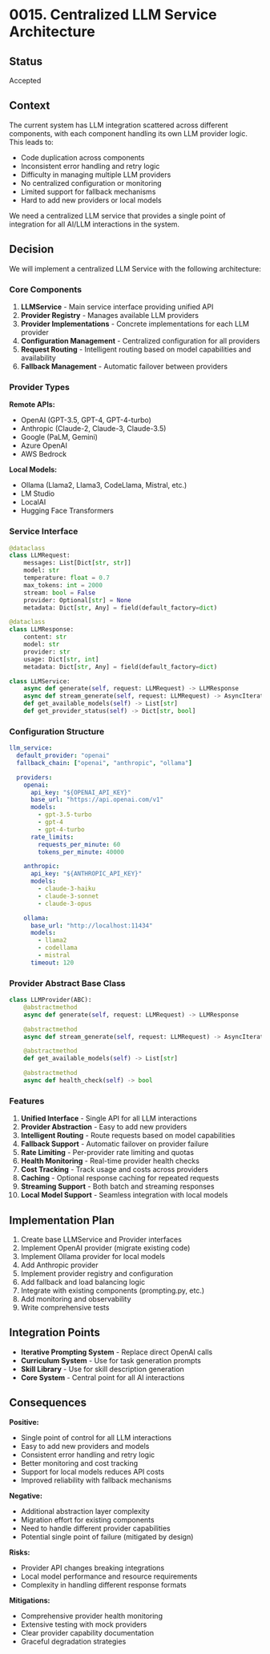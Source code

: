 # 0015. Centralized LLM Service Architecture

## Status

Accepted

## Context

The current system has LLM integration scattered across different components, with each component handling its own LLM provider logic. This leads to:

- Code duplication across components
- Inconsistent error handling and retry logic
- Difficulty in managing multiple LLM providers
- No centralized configuration or monitoring
- Limited support for fallback mechanisms
- Hard to add new providers or local models

We need a centralized LLM service that provides a single point of integration for all AI/LLM interactions in the system.

## Decision

We will implement a centralized LLM Service with the following architecture:

### Core Components

1. **LLMService** - Main service interface providing unified API
2. **Provider Registry** - Manages available LLM providers
3. **Provider Implementations** - Concrete implementations for each LLM provider
4. **Configuration Management** - Centralized configuration for all providers
5. **Request Routing** - Intelligent routing based on model capabilities and availability
6. **Fallback Management** - Automatic failover between providers

### Provider Types

**Remote APIs:**
- OpenAI (GPT-3.5, GPT-4, GPT-4-turbo)
- Anthropic (Claude-2, Claude-3, Claude-3.5)
- Google (PaLM, Gemini)
- Azure OpenAI
- AWS Bedrock

**Local Models:**
- Ollama (Llama2, Llama3, CodeLlama, Mistral, etc.)
- LM Studio
- LocalAI
- Hugging Face Transformers

### Service Interface

```python
@dataclass
class LLMRequest:
    messages: List[Dict[str, str]]
    model: str
    temperature: float = 0.7
    max_tokens: int = 2000
    stream: bool = False
    provider: Optional[str] = None
    metadata: Dict[str, Any] = field(default_factory=dict)

@dataclass  
class LLMResponse:
    content: str
    model: str
    provider: str
    usage: Dict[str, int]
    metadata: Dict[str, Any] = field(default_factory=dict)

class LLMService:
    async def generate(self, request: LLMRequest) -> LLMResponse
    async def stream_generate(self, request: LLMRequest) -> AsyncIterator[LLMResponse]
    def get_available_models(self) -> List[str]
    def get_provider_status(self) -> Dict[str, bool]
```

### Configuration Structure

```yaml
llm_service:
  default_provider: "openai"
  fallback_chain: ["openai", "anthropic", "ollama"]

  providers:
    openai:
      api_key: "${OPENAI_API_KEY}"
      base_url: "https://api.openai.com/v1"
      models:
        - gpt-3.5-turbo
        - gpt-4
        - gpt-4-turbo
      rate_limits:
        requests_per_minute: 60
        tokens_per_minute: 40000

    anthropic:
      api_key: "${ANTHROPIC_API_KEY}"
      models:
        - claude-3-haiku
        - claude-3-sonnet
        - claude-3-opus

    ollama:
      base_url: "http://localhost:11434"
      models:
        - llama2
        - codellama
        - mistral
      timeout: 120
```

### Provider Abstract Base Class

```python
class LLMProvider(ABC):
    @abstractmethod
    async def generate(self, request: LLMRequest) -> LLMResponse

    @abstractmethod
    async def stream_generate(self, request: LLMRequest) -> AsyncIterator[LLMResponse]

    @abstractmethod
    def get_available_models(self) -> List[str]

    @abstractmethod
    async def health_check(self) -> bool
```

### Features

1. **Unified Interface** - Single API for all LLM interactions
2. **Provider Abstraction** - Easy to add new providers
3. **Intelligent Routing** - Route requests based on model capabilities
4. **Fallback Support** - Automatic failover on provider failure
5. **Rate Limiting** - Per-provider rate limiting and quotas
6. **Health Monitoring** - Real-time provider health checks
7. **Cost Tracking** - Track usage and costs across providers
8. **Caching** - Optional response caching for repeated requests
9. **Streaming Support** - Both batch and streaming responses
10. **Local Model Support** - Seamless integration with local models

## Implementation Plan

1. Create base LLMService and Provider interfaces
2. Implement OpenAI provider (migrate existing code)
3. Implement Ollama provider for local models
4. Add Anthropic provider
5. Implement provider registry and configuration
6. Add fallback and load balancing logic
7. Integrate with existing components (prompting.py, etc.)
8. Add monitoring and observability
9. Write comprehensive tests

## Integration Points

- **Iterative Prompting System** - Replace direct OpenAI calls
- **Curriculum System** - Use for task generation prompts
- **Skill Library** - Use for skill description generation
- **Core System** - Central point for all AI interactions

## Consequences

**Positive:**
- Single point of control for all LLM interactions
- Easy to add new providers and models
- Consistent error handling and retry logic
- Better monitoring and cost tracking
- Support for local models reduces API costs
- Improved reliability with fallback mechanisms

**Negative:**
- Additional abstraction layer complexity
- Migration effort for existing components
- Need to handle different provider capabilities
- Potential single point of failure (mitigated by design)

**Risks:**
- Provider API changes breaking integrations
- Local model performance and resource requirements
- Complexity in handling different response formats

**Mitigations:**
- Comprehensive provider health monitoring
- Extensive testing with mock providers
- Clear provider capability documentation
- Graceful degradation strategies
